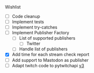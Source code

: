 Wishlist
- [ ] Code cleanup
- [ ] Implement tests
- [ ] Implement try-catches
- [ ] Implement Publisher Factory
  - [ ] List of supported publishers
    - [ ] Twitter
  - [ ] Handle list of publishers
- [x] Add time for each stream check report
- [ ] Add support to Mastodon as publisher
- [ ] Adapt twitch code to pytwitchapi [v3](https://pytwitchapi.readthedocs.io/en/latest/v3-migration.html)
